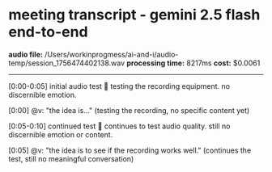 # meeting transcript - gemini 2.5 flash end-to-end

**audio file:** /Users/workinprogmess/ai-and-i/audio-temp/session_1756474402138.wav
**processing time:** 8217ms
**cost:** $0.0061

---

[0:00-0:05] initial audio test 🔵
testing the recording equipment.  no discernible emotion.

[0:00] @v: "the idea is..."
(testing the recording, no specific content yet)

[0:05-0:10] continued test 🔵
continues to test audio quality.  still no discernible emotion or content.

[0:05] @v: "the idea is to see if the recording works well."
(continues the test, still no meaningful conversation)